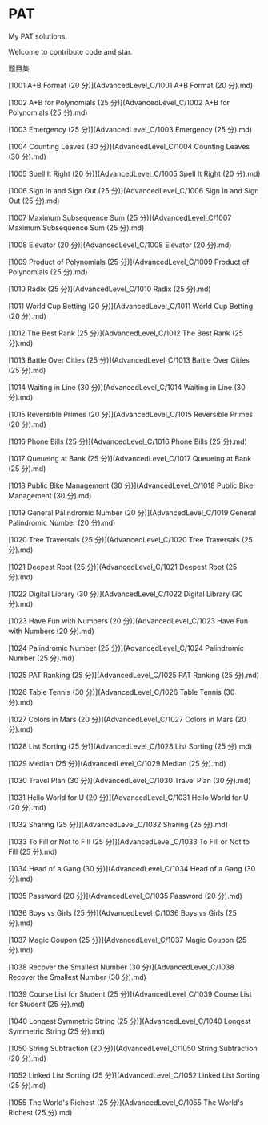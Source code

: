 
# PAT

My PAT solutions.

Welcome to contribute code and star.

题目集

[1001 A+B Format (20 分)](AdvancedLevel_C/1001 A+B Format (20 分).md)

[1002 A+B for Polynomials (25 分)](AdvancedLevel_C/1002 A+B for Polynomials (25 分).md)

[1003 Emergency (25 分)](AdvancedLevel_C/1003 Emergency (25 分).md)

[1004 Counting Leaves (30 分)](AdvancedLevel_C/1004 Counting Leaves (30 分).md)

[1005 Spell It Right (20 分)](AdvancedLevel_C/1005 Spell It Right (20 分).md)

[1006 Sign In and Sign Out (25 分)](AdvancedLevel_C/1006 Sign In and Sign Out (25 分).md)

[1007 Maximum Subsequence Sum (25 分)](AdvancedLevel_C/1007 Maximum Subsequence Sum (25 分).md)

[1008 Elevator (20 分)](AdvancedLevel_C/1008 Elevator (20 分).md)

[1009 Product of Polynomials (25 分)](AdvancedLevel_C/1009 Product of Polynomials (25 分).md)

[1010 Radix (25 分)](AdvancedLevel_C/1010 Radix (25 分).md)

[1011 World Cup Betting (20 分)](AdvancedLevel_C/1011 World Cup Betting (20 分).md)

[1012 The Best Rank (25 分)](AdvancedLevel_C/1012 The Best Rank (25 分).md)

[1013 Battle Over Cities (25 分)](AdvancedLevel_C/1013 Battle Over Cities (25 分).md)

[1014 Waiting in Line (30 分)](AdvancedLevel_C/1014 Waiting in Line (30 分).md)

[1015 Reversible Primes (20 分)](AdvancedLevel_C/1015 Reversible Primes (20 分).md)

[1016 Phone Bills (25 分)](AdvancedLevel_C/1016 Phone Bills (25 分).md)

[1017 Queueing at Bank (25 分)](AdvancedLevel_C/1017 Queueing at Bank (25 分).md)

[1018 Public Bike Management (30 分)](AdvancedLevel_C/1018 Public Bike Management (30 分).md)

[1019 General Palindromic Number (20 分)](AdvancedLevel_C/1019 General Palindromic Number (20 分).md)

[1020 Tree Traversals (25 分)](AdvancedLevel_C/1020 Tree Traversals (25 分).md)

[1021 Deepest Root (25 分)](AdvancedLevel_C/1021 Deepest Root (25 分).md)

[1022 Digital Library (30 分)](AdvancedLevel_C/1022 Digital Library (30 分).md)

[1023 Have Fun with Numbers (20 分)](AdvancedLevel_C/1023 Have Fun with Numbers (20 分).md)

[1024 Palindromic Number (25 分)](AdvancedLevel_C/1024 Palindromic Number (25 分).md)

[1025 PAT Ranking (25 分)](AdvancedLevel_C/1025 PAT Ranking (25 分).md)

[1026 Table Tennis (30 分)](AdvancedLevel_C/1026 Table Tennis (30 分).md)

[1027 Colors in Mars (20 分)](AdvancedLevel_C/1027 Colors in Mars (20 分).md)

[1028 List Sorting (25 分)](AdvancedLevel_C/1028 List Sorting (25 分).md)

[1029 Median (25 分)](AdvancedLevel_C/1029 Median (25 分).md)

[1030 Travel Plan (30 分)](AdvancedLevel_C/1030 Travel Plan (30 分).md)

[1031 Hello World for U (20 分)](AdvancedLevel_C/1031 Hello World for U (20 分).md)

[1032 Sharing (25 分)](AdvancedLevel_C/1032 Sharing (25 分).md)

[1033 To Fill or Not to Fill (25 分)](AdvancedLevel_C/1033 To Fill or Not to Fill (25 分).md)

[1034 Head of a Gang (30 分)](AdvancedLevel_C/1034 Head of a Gang (30 分).md)

[1035 Password (20 分)](AdvancedLevel_C/1035 Password (20 分).md)

[1036 Boys vs Girls (25 分)](AdvancedLevel_C/1036 Boys vs Girls (25 分).md)

[1037 Magic Coupon (25 分)](AdvancedLevel_C/1037 Magic Coupon (25 分).md)

[1038 Recover the Smallest Number (30 分)](AdvancedLevel_C/1038 Recover the Smallest Number (30 分).md)

[1039 Course List for Student (25 分)](AdvancedLevel_C/1039 Course List for Student (25 分).md)

[1040 Longest Symmetric String (25 分)](AdvancedLevel_C/1040 Longest Symmetric String (25 分).md)

[1050 String Subtraction (20 分)](AdvancedLevel_C/1050 String Subtraction (20 分).md)

[1052 Linked List Sorting (25 分)](AdvancedLevel_C/1052 Linked List Sorting (25 分).md)

[1055 The World's Richest (25 分)](AdvancedLevel_C/1055 The World's Richest (25 分).md)

